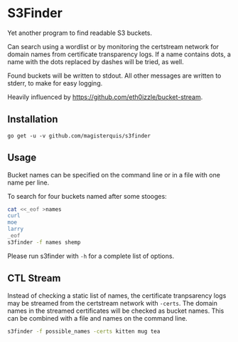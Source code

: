 S3Finder
========
Yet another program to find readable S3 buckets.

Can search using a wordlist or by monitoring the certstream network for
domain names from certificate transparency logs.  If a name contains dots, a
name with the dots replaced by dashes will be tried, as well.

Found buckets will be written to stdout.  All other messages are written to
stderr, to make for easy logging.

Heavily influenced by https://github.com/eth0izzle/bucket-stream.

Installation
------------
```
go get -u -v github.com/magisterquis/s3finder
```

Usage
-----
Bucket names can be specified on the command line or in a file with one name
per line.

To search for four buckets named after some stooges:
```bash
cat <<_eof >names
curl
moe
larry
_eof
s3finder -f names shemp
```

Please run s3finder with `-h` for a complete list of options.

CTL Stream
----------
Instead of checking a static list of names, the certificate tranpsarency logs
may be streamed from the certstream network with `-certs`.  The domain names in
the streamed certificates will be checked as bucket names.  This can be
combined with a file and names on the command line.

```bash
s3finder -f possible_names -certs kitten mug tea
```
